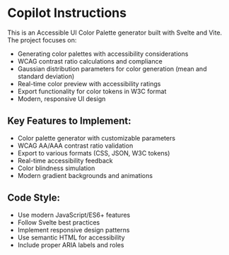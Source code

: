 # Copilot Instructions

<!-- Use this file to provide workspace-specific custom instructions to Copilot. For more details, visit https://code.visualstudio.com/docs/copilot/copilot-customization#_use-a-githubcopilotinstructionsmd-file -->

This is an Accessible UI Color Palette generator built with Svelte and Vite. The project focuses on:

- Generating color palettes with accessibility considerations
- WCAG contrast ratio calculations and compliance
- Gaussian distribution parameters for color generation (mean and standard deviation)
- Real-time color preview with accessibility ratings
- Export functionality for color tokens in W3C format
- Modern, responsive UI design

## Key Features to Implement:
- Color palette generator with customizable parameters
- WCAG AA/AAA contrast ratio validation
- Export to various formats (CSS, JSON, W3C tokens)
- Real-time accessibility feedback
- Color blindness simulation
- Modern gradient backgrounds and animations

## Code Style:
- Use modern JavaScript/ES6+ features
- Follow Svelte best practices
- Implement responsive design patterns
- Use semantic HTML for accessibility
- Include proper ARIA labels and roles

